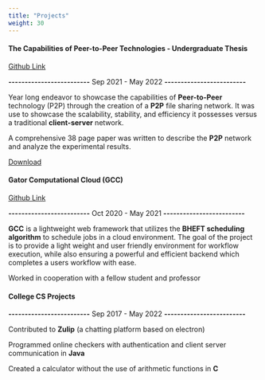 ```yaml
---
title: "Projects"
weight: 30
---
```


#### The Capabilities of Peer-to-Peer Technologies - Undergraduate Thesis

[Github Link](https://github.com/clmisback/P2P-Implementation)

**-------------------------**
Sep 2021 - May 2022
**-------------------------**

Year long endeavor to showcase the capabilities of **Peer-to-Peer** technology (P2P) through the creation of a **P2P** file sharing network. It was use to showcase the scalability, stability, and efficiency it possesses versus a traditional **client-server** network.

A comprehensive 38 page paper was written to describe the **P2P** network and analyze the experimental results.

<p><a href="/home/media/SeniorThesis.pdf">Download</a></p>

#### Gator Computational Cloud (GCC)

[Github Link](https://github.com/Gator-Computational-Cloud/charles_submission)

**-------------------------**
Oct 2020 - May 2021
**-------------------------**

**GCC** is a lightweight web framework that utilizes the **BHEFT scheduling algorithm** to schedule jobs in a cloud environment. The goal of the project is to provide a light weight and user friendly environment for workflow execution, while also ensuring a powerful and efficient backend which completes a users workflow with ease.

Worked in cooperation with a fellow student and professor



#### College CS Projects

**-------------------------**
Sep 2017 - May 2022
**-------------------------**

Contributed to **Zulip** (a chatting platform based on electron)

Programmed online checkers with authentication and client server communication in **Java**

Created a calculator without the use of arithmetic functions in **C**